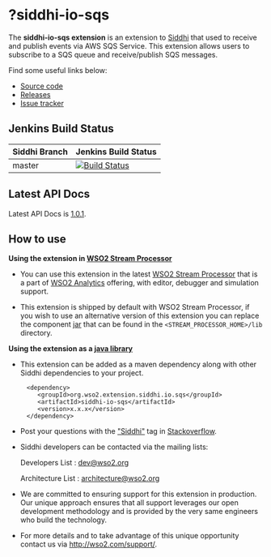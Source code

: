 ?siddhi-io-sqs
======================================

The **siddhi-io-sqs extension** is an extension to <a target="_blank" href="https://wso2.github.io/siddhi">Siddhi</a> 
that used to receive and publish events via AWS SQS Service. This extension allows users to subscribe to a SQS queue 
and receive/publish SQS messages.

Find some useful links below:

* <a target="_blank" href="https://github.com/wso2-extensions/siddhi-io-sqs">Source code</a>
* <a target="_blank" href="https://github.com/wso2-extensions/siddhi-io-sqs/releases">Releases</a>
* <a target="_blank" href="https://github.com/wso2-extensions/siddhi-io-sqs/issues">Issue tracker</a>

## Jenkins Build Status

|  Siddhi Branch | Jenkins Build Status |
| :---------------------------------------- |:---------------------------------------
| master         | [![Build Status](https://wso2.org/jenkins/view/wso2-dependencies/job/siddhi/job/siddhi-io-sqs/badge/icon)](https://wso2.org/jenkins/view/wso2-dependencies/job/siddhi/job/siddhi-io-sqs)|

## Latest API Docs 

Latest API Docs is <a target="_blank" href="https://wso2-extensions.github.io/siddhi-io-sqs/api/1.0.1">1.0.1</a>.

## How to use


**Using the extension in <a target="_blank" href="https://github.com/wso2/product-sp">WSO2 Stream Processor</a>**

* You can use this extension in the latest <a target="_blank" href="https://github.com/wso2/product-sp/releases">WSO2 Stream Processor</a> that is a part of <a target="_blank" href="http://wso2.com/analytics?utm_source=gitanalytics&utm_campaign=gitanalytics_Jul17">WSO2 Analytics</a> offering, with editor, debugger and simulation support.

* This extension is shipped by default with WSO2 Stream Processor, if you wish to use an alternative version of this extension you can replace the component <a target="_blank" href="https://github.com/wso2-extensions/siddhi-io-sqs/releases">jar</a> that can be found in the `<STREAM_PROCESSOR_HOME>/lib` directory.

**Using the extension as a <a target="_blank" href="https://wso2.github.io/siddhi/documentation/running-as-a-java-library">java library</a>**

* This extension can be added as a maven dependency along with other Siddhi dependencies to your project.

```
     <dependency>
        <groupId>org.wso2.extension.siddhi.io.sqs</groupId>
        <artifactId>siddhi-io-sqs</artifactId>
        <version>x.x.x</version>
     </dependency>
```








 * Post your questions with the <a target="_blank" href="http://stackoverflow.com/search?q=siddhi">"Siddhi"</a> tag in <a target="_blank" href="http://stackoverflow.com/search?q=siddhi">Stackoverflow</a>.

 * Siddhi developers can be contacted via the mailing lists:

    Developers List   : [dev@wso2.org](mailto:dev@wso2.org)

    Architecture List : [architecture@wso2.org](mailto:architecture@wso2.org)


* We are committed to ensuring support for this extension in production. Our unique approach ensures that all support leverages our open development methodology and is provided by the very same engineers who build the technology.

* For more details and to take advantage of this unique opportunity contact us via <a target="_blank" href="http://wso2.com/support?utm_source=gitanalytics&utm_campaign=gitanalytics_Jul17">http://wso2.com/support/</a>.
